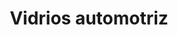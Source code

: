 ---
title: "Vidrios automotriz"
url: /barcelona/vidrios-automotriz/
shop: reparación de automóviles
---